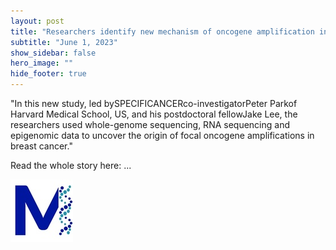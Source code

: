 ```yaml
---
layout: post
title: "Researchers identify new mechanism of oncogene amplification in breast cancer"
subtitle: "June 1, 2023"
show_sidebar: false
hero_image: ""
hide_footer: true
---
```


"In this new study, led bySPECIFICANCERco-investigatorPeter Parkof Harvard Medical School, US, and his postdoctoral fellowJake Lee, the researchers used whole-genome sequencing, RNA sequencing and epigenomic data to uncover the origin of focal oncogene amplifications in breast cancer."

Read the whole story here: ...

![Image](/img/news-images/square-m-logo-mark-foundation-640x528.jpg)

